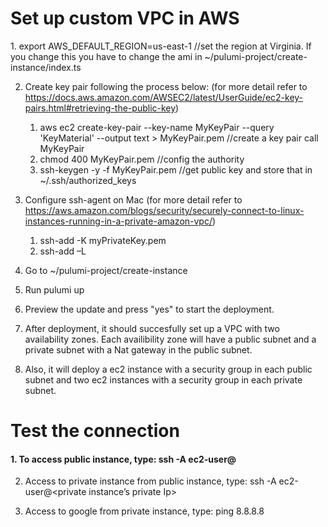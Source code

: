 <h1> Set up custom VPC in AWS </h1>
1. export AWS_DEFAULT_REGION=us-east-1    //set the region at Virginia. If you change this you have to change the ami in ~/pulumi-project/create-instance/index.ts

2. Create key pair following the process below: (for more detail refer to https://docs.aws.amazon.com/AWSEC2/latest/UserGuide/ec2-key-pairs.html#retrieving-the-public-key)
    1. aws ec2 create-key-pair --key-name MyKeyPair --query 'KeyMaterial' --output text > MyKeyPair.pem   //create a key pair call MyKeyPair
    2. chmod 400 MyKeyPair.pem    //config the authority
    3. ssh-keygen -y -f MyKeyPair.pem   //get public key and store that in ~/.ssh/authorized_keys

3. Configure ssh-agent on Mac (for more detail refer to https://aws.amazon.com/blogs/security/securely-connect-to-linux-instances-running-in-a-private-amazon-vpc/)
    1. ssh-add -K myPrivateKey.pem
    2. ssh-add –L

4. Go to ~/pulumi-project/create-instance

5. Run pulumi up

6. Preview the update and press "yes" to start the deployment.

7. After deployment, it should succesfully set up a VPC with two availability zones. Each availibility zone will have a public subnet and a private subnet with a Nat gateway in the public subnet. 

8. Also, it will deploy a ec2 instance with a security group in each public subnet and two ec2 instances with a security group in each private subnet. 



<h1> Test the connection </h1>

<h4> 1. To access public instance, type: ssh -A ec2-user@<public instance’s DNS> </h4>

2. Access to private instance from public instance, type: ssh -A ec2-user@<private instance’s private Ip>

3. Access to google from private instance, type: ping 8.8.8.8





